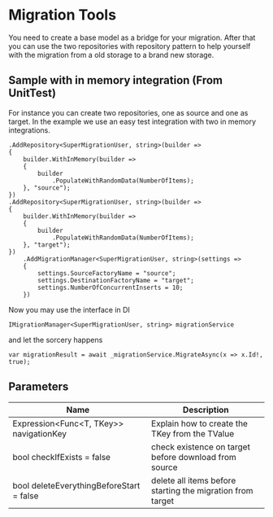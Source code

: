 # Migration Tools

You need to create a base model as a bridge for your migration. After that you can use the two repositories with repository pattern to help yourself with the migration from a old storage to a brand new storage.

## Sample with in memory integration (From UnitTest)
For instance you can create two repositories, one as source and one as target.
In the example we use an easy test integration with two in memory integrations.

    .AddRepository<SuperMigrationUser, string>(builder =>
    {
        builder.WithInMemory(builder =>
        {
            builder
                .PopulateWithRandomData(NumberOfItems);
        }, "source");
    })
    .AddRepository<SuperMigrationUser, string>(builder =>
    {
        builder.WithInMemory(builder =>
        {
            builder
                .PopulateWithRandomData(NumberOfItems);
        }, "target");
    })
        .AddMigrationManager<SuperMigrationUser, string>(settings =>
        {
            settings.SourceFactoryName = "source";
            settings.DestinationFactoryName = "target";
            settings.NumberOfConcurrentInserts = 10;
        })

Now you may use the interface in DI

    IMigrationManager<SuperMigrationUser, string> migrationService

and let the sorcery happens

    var migrationResult = await _migrationService.MigrateAsync(x => x.Id!, true);

## Parameters
| Name | Description |
| ------------------------- | ------------------------------ |
| Expression<Func<T, TKey>> navigationKey | Explain how to create the TKey from the TValue |
| bool checkIfExists = false | check existence on target before download from source |
| bool deleteEverythingBeforeStart = false | delete all items before starting the migration from target |